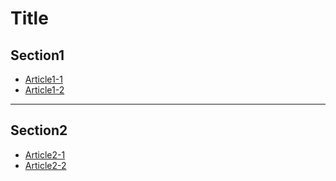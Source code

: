 # Title

## Section1
- [Article1-1]()
- [Article1-2]()

---
## Section2
- [Article2-1]()
- [Article2-2]()


